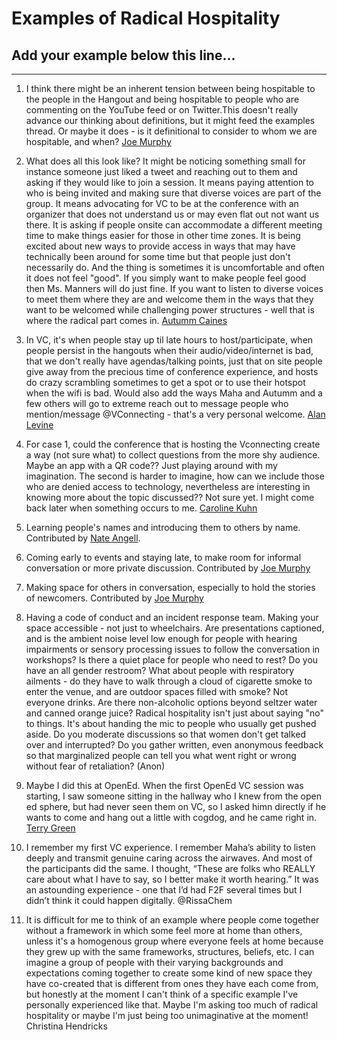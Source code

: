 # Examples of Radical Hospitality

## Add your example below this line...
_______________________________________________________________________________________________
1. I think there might be an inherent tension between being hospitable to the people in the Hangout and being hospitable to people who are commenting on the YouTube feed or on Twitter.This doesn't really advance our thinking about definitions, but it might feed the examples thread. Or maybe it does - is it definitional to consider to whom we are hospitable, and when? [Joe Murphy](https://github.com/murphyjoe)
1. What does all this look like? It might be noticing something small for instance someone just liked a tweet and reaching out to them and asking if they would like to join a session. It means paying attention to who is being invited and making sure that diverse voices are part of the group. It means advocating for VC to be at the conference with an organizer that does not understand us or may even flat out not want us there. It is asking if people onsite can accommodate a different meeting time to make things easier for those in other time zones. It is being excited about new ways to provide access in ways that may have technically been around for some time but that people just don't necessarily do. And the thing is sometimes it is uncomfortable and often it does not feel "good". If you simply want to make people feel good then Ms. Manners will do just fine. If you want to listen to diverse voices to meet them where they are and welcome them in the ways that they want to be welcomed while challenging power structures - well that is where the radical part comes in. [Autumm Caines](https://github.com/autumm)
1. In VC, it's when people stay up til late hours to host/participate, when people persist in the hangouts when their audio/video/internet is bad, that we don't really have agendas/talking points, just that on site people give away from the precious time of conference experience, and hosts do crazy scrambling sometimes to get a spot or to use their hotspot when the wifi is bad.
Would also add the ways Maha and Autumm and a few others will go to extreme reach out to message people who mention/message @VConnecting - that's a very personal welcome. [Alan Levine](https://github.com/cogdog)
2. For case 1, could the conference that is hosting the Vconnecting create a way (not sure what) to collect questions from the more shy audience. Maybe an app with a QR code?? Just playing around with my imagination. The second is harder to imagine, how can we include those who are denied access to technology, nevertheless are interesting in knowing more about the topic discussed?? Not sure yet. I might come back later when something occurs to me. [Caroline Kuhn](https://github.com/carolinekuhn)
2. Learning people's names and introducing them to others by name. Contributed by [Nate Angell](https://github.com/xolotl).
3. Coming early to events and staying late, to make room for informal conversation or more private discussion. Contributed by [Joe Murphy](https://github.com/murphyjoe)
4. Making space for others in conversation, especially to hold the stories of newcomers. Contributed by [Joe Murphy](https://github.com/murphyjoe)

5. Having a code of conduct and an incident response team. Making your space accessible - not just to wheelchairs. Are presentations captioned, and is the ambient noise level low enough for people with hearing impairments or sensory processing issues to follow the conversation in workshops? Is there a quiet place for people who need to rest? Do you have an all gender restroom? What about people with respiratory ailments - do they have to walk through a cloud of cigarette smoke to enter the venue, and are outdoor spaces filled with smoke? Not everyone drinks. Are there non-alcoholic options beyond seltzer water and canned orange juice? Radical hospitality isn't just about saying "no" to things. It's about handing the mic to people who usually get pushed aside. Do you moderate discussions so that women don't get talked over and interrupted? Do you gather written, even anonymous feedback so that marginalized people can tell you what went right or wrong without fear of retaliation? (Anon)
6. Maybe I did this at OpenEd. When the first OpenEd VC session was starting, I saw someone sitting in the hallway who I knew from the open ed sphere, but had never seen them on VC, so I asked himn directly if he wants to come and hang out a little with cogdog, and he came right in. [Terry Green](https://github.com/greenterry)
7. I remember my first VC experience. I remember Maha’s ability to listen deeply and transmit genuine caring across the airwaves. And most of the participants did the same. I thought, “These are folks who REALLY care about what I have to say, so I better make it worth hearing.” It was an astounding experience - one that I’d had F2F several times but I didn’t think it could happen digitally. @RissaChem
8. It is difficult for me to think of an example where people come together without a framework in which some feel more at home than others, unless it's a homogenous group where everyone feels at home because they grew up with the same frameworks, structures, beliefs, etc. I can imagine a group of people with their varying backgrounds and expectations coming together to create some kind of new space they have co-created that is different from ones they have each come from, but honestly at the moment I can't think of a specific example I've personally experienced like that. Maybe I'm asking too much of radical hospitality or maybe I'm just being too unimaginative at the moment! Christina Hendricks
